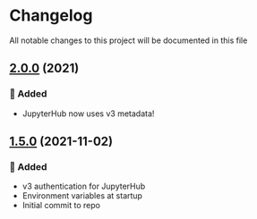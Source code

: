 # Changelog
All notable changes to this project will be documented in this file

## [2.0.0] (2021)
### 🚀 Added
- JupyterHub now uses v3 metadata!
## [1.5.0] (2021-11-02)
### 🚀 Added
- v3 authentication for JupyterHub
- Environment variables at startup
- Initial commit to repo


[2.0.0]: https://github.com/scinco-project/jhub/releases/tag/v2.0.0
[1.5.0]: https://github.com/scinco-project/jhub/releases/tag/v1.5.0
